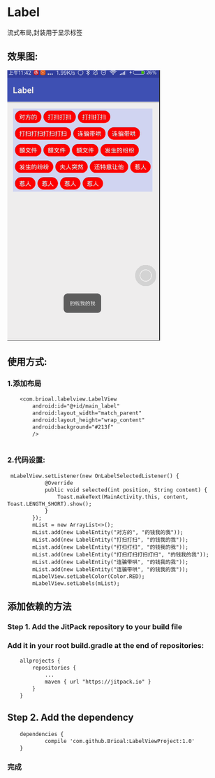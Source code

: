 #  Label
流式布局,封装用于显示标签
## 效果图:
![](https://github.com/Brioal/LabelViewProject/blob/master/art/1.gif)
## 使用方式:
### 1.添加布局
```
    <com.brioal.labelview.LabelView
        android:id="@+id/main_label"
        android:layout_width="match_parent"
        android:layout_height="wrap_content"
        android:background="#213f"
        />


```
### 2.代码设置:
```
 mLabelView.setListener(new OnLabelSelectedListener() {
            @Override
            public void selected(int position, String content) {
                Toast.makeText(MainActivity.this, content, Toast.LENGTH_SHORT).show();
            }
        });
        mList = new ArrayList<>();
        mList.add(new LabelEntity("对方的", "的钱我的我"));
        mList.add(new LabelEntity("打扫打扫", "的钱我的我"));
        mList.add(new LabelEntity("打扫打扫", "的钱我的我"));
        mList.add(new LabelEntity("打扫打扫打扫打扫", "的钱我的我"));
        mList.add(new LabelEntity("连骗带哄", "的钱我的我"));
        mList.add(new LabelEntity("连骗带哄", "的钱我的我"));
        mLabelView.setLabelColor(Color.RED);
        mLabelView.setLabels(mList);

```
## 添加依赖的方法
### Step 1. Add the JitPack repository to your build file

### Add it in your root build.gradle at the end of repositories:
```
	allprojects {
		repositories {
			...
			maven { url "https://jitpack.io" }
		}
	}
```
## Step 2. Add the dependency
```
	dependencies {
	        compile 'com.github.Brioal:LabelViewProject:1.0'
	}
```

### 完成
